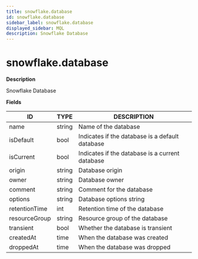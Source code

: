 ```yaml
---
title: snowflake.database
id: snowflake.database
sidebar_label: snowflake.database
displayed_sidebar: MQL
description: Snowflake Database
---
```


# snowflake.database

**Description**

Snowflake Database

**Fields**

| ID            | TYPE   | DESCRIPTION                                     |
| ------------- | ------ | ----------------------------------------------- |
| name          | string | Name of the database                            |
| isDefault     | bool   | Indicates if the database is a default database |
| isCurrent     | bool   | Indicates if the database is a current database |
| origin        | string | Database origin                                 |
| owner         | string | Database owner                                  |
| comment       | string | Comment for the database                        |
| options       | string | Database options string                         |
| retentionTime | int    | Retention time of the database                  |
| resourceGroup | string | Resource group of the database                  |
| transient     | bool   | Whether the database is transient               |
| createdAt     | time   | When the database was created                   |
| droppedAt     | time   | When the database was dropped                   |
